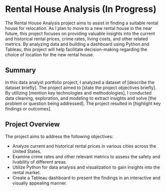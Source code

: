 # Rental House Analysis (In Progress)

The Rental House Analysis project aims to assist in finding a suitable rental house for relocation. As I plan to move to a new rental house in the near future, this project focuses on providing valuable insights into the current and historical rental prices, crime rates, living costs, and other related metrics. By analyzing data and building a dashboard using Python and Tableau, this project will help facilitate decision-making regarding the choice of location for the new rental house.

## Summary

In this data analyst portfolio project, I analyzed a dataset of [describe the dataset briefly]. The project aimed to [state the project objectives briefly]. By utilizing [mention key technologies and methodologies], I conducted data cleaning, exploration, and modeling to extract insights and solve [the problem or question being addressed]. The project resulted in [highlight key findings or outcomes].

## Project Overview

The project aims to address the following objectives:

- Analyze current and historical rental prices in various cities across the United States.
- Examine crime rates and other relevant metrics to assess the safety and livability of different areas.
- Utilize Python for data analysis and visualization to gain insights into the rental market.
- Create a Tableau dashboard to present the findings in an interactive and visually appealing manner.
